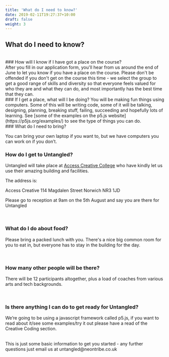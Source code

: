 ```yaml
---
title: 'What do I need to know?'
date: 2019-02-11T19:27:37+10:00
draft: false
weight: 3
---
```


## What do I need to know?
<br>
### How will I know if I have got a place on the course?
<br>
After you fill in our application form, you'll hear from us around the end of June to let you know if you have a place on the course.
Please don't be offended if you don't get on the course this time - we select the group to get a good range of skills and diversity so that everyone feels valued for who they are and what they can do, and most importantly has the best time that they can.
<br>
### If I get a place, what will I be doing?
You will be making fun things using computers. Some of this will be writing code, some of it will be talking, designing, planning, breaking stuff, failing, succeeding and hopefully lots of learning. See [some of the examples on the p5.js website](https://p5js.org/examples/) to see the type of things you can do.
<br>
### What do I need to bring?

You can bring your own laptop if you want to, but we have computers you can work on if you don’t.
<br>

### How do I get to Untangled?
Untangled will take place at [Access Creative College](https://www.accesscreative.ac.uk/locations/norwich-college/) who have kindly let us use their amazing building and facilities.

The address is:

Access Creative
114 Magdalen Street
Norwich
NR3 1JD

Please go to reception at 9am on the 5th August and say you are there for Untangled

<br>

### What do I do about food?
Please bring a packed lunch with you. There's a nice big common room for you to eat in, but everyone has to stay in the building for the day.

<br>

### How many other people will be there?
There will be 12 participants altogether, plus a load of coaches from various arts and tech backgrounds.

<br>

### Is there anything I can do to get ready for Untangled?
We’re going to be using a javascript framework called p5.js, if you want to read about it/see some examples/try it out please have a read of the Creative Coding section.

<br>
This is just some basic information to get you started - any further questions just email us at untangled@neontribe.co.uk  <br>
